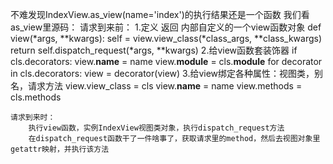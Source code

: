 不难发现IndexView.as_view(name='index')的执行结果还是一个函数
我们看as_view里源码：
    请求到来前：
        1.定义 返回 内部自定义的一个view函数对象
                def view(*args, **kwargs):
                    self = view.view_class(*class_args, **class_kwargs)
                    return self.dispatch_request(*args, **kwargs)
        2.给view函数套装饰器
                if cls.decorators:
                    view.__name__ = name
                    view.__module__ = cls.__module__
                    for decorator in cls.decorators:
                        view = decorator(view)
        3.给view绑定各种属性：视图类，别名，请求方法
            view.view_class = cls
            view.__name__ = name
            view.methods = cls.methods
     
    请求到来时：
        执行view函数，实例IndexView视图类对象，执行dispatch_request方法
        在dispatch_request函数干了一件啥事了，获取请求里的method，然后去视图对象里getattr映射，并执行该方法